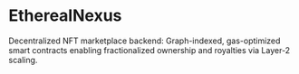 # EtherealNexus
Decentralized NFT marketplace backend: Graph-indexed, gas-optimized smart contracts enabling fractionalized ownership and royalties via Layer-2 scaling.
